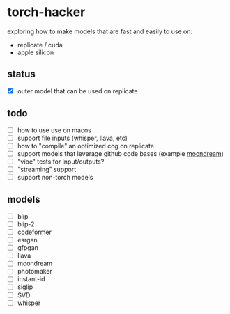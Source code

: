 # torch-hacker

exploring how to make models that are fast and easily to use on:

- replicate / cuda
- apple silicon

## status

- [x] outer model that can be used on replicate

## todo

- [ ] how to use use on macos
- [ ] support file inputs (whisper, llava, etc)
- [ ] how to "compile" an optimized cog on replicate
- [ ] support models that leverage github code bases (example [moondream](https://github.com/vikhyat/moondream))
- [ ] "vibe" tests for input/outputs?
- [ ] "streaming" support
- [ ] support non-torch models

## models

- [ ] blip
- [ ] blip-2
- [ ] codeformer
- [ ] esrgan
- [ ] gfpgan
- [ ] llava
- [ ] moondream
- [ ] photomaker
- [ ] instant-id
- [ ] siglip
- [ ] SVD
- [ ] whisper